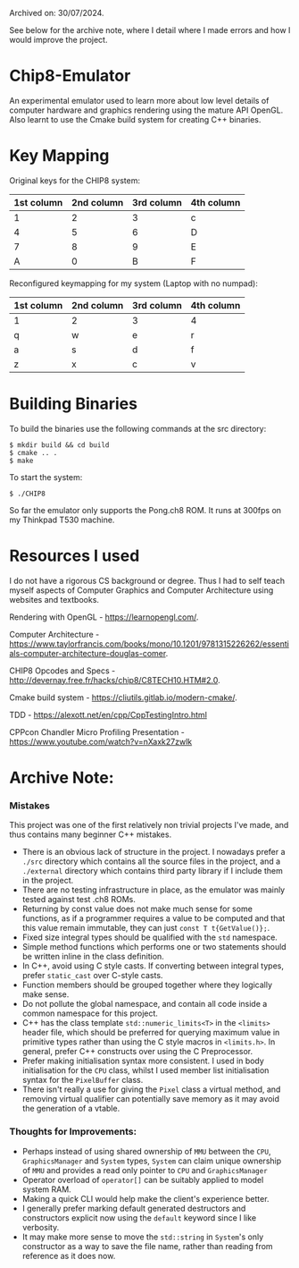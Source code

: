 Archived on: 30/07/2024. 

See below for the archive note, where I detail where I made errors and how I would improve the project.

# Chip8-Emulator  
  
An experimental emulator used to learn more about low level details of computer hardware and graphics rendering using the mature API OpenGL. Also learnt to use the Cmake build system for creating C++ binaries. 

# Key Mapping  
  
Original keys for the CHIP8 system:  
  
|1st column| 2nd column | 3rd column | 4th column |  
|---|---|---|---|  
| 1 | 2 | 3 | c |  
| 4 | 5 | 6 | D |  
| 7 | 8 | 9 | E |  
| A | 0 | B | F |  
  
Reconfigured keymapping for my system (Laptop with no numpad):  
  
|1st column| 2nd column | 3rd column | 4th column |  
|---|---|---|---|  
| 1 | 2 | 3 | 4 |  
| q | w | e | r |  
| a | s | d | f |  
| z | x | c | v |  
  
# Building Binaries  
  
To build the binaries use the following commands at the src directory:  
  
```  
$ mkdir build && cd build  
$ cmake .. .  
$ make  
```  
  
To start the system:  
  
```  
$ ./CHIP8  
```  
  
So far the emulator only supports the Pong.ch8 ROM. It runs at 300fps on my Thinkpad T530 machine.  
  
# Resources I used  
  
I do not have a rigorous CS background or degree. Thus I had to self teach myself aspects of Computer Graphics and Computer Architecture using websites and textbooks.  
  
Rendering with OpenGL - https://learnopengl.com/.  
  
Computer Architecture - https://www.taylorfrancis.com/books/mono/10.1201/9781315226262/essentials-computer-architecture-douglas-comer.  
  
CHIP8 Opcodes and Specs - http://devernay.free.fr/hacks/chip8/C8TECH10.HTM#2.0.  
  
Cmake build system - https://cliutils.gitlab.io/modern-cmake/.  
  
TDD - https://alexott.net/en/cpp/CppTestingIntro.html  
  
CPPcon Chandler Micro Profiling Presentation - https://www.youtube.com/watch?v=nXaxk27zwlk

# Archive Note:

### Mistakes

This project was one of the first relatively non trivial projects I've made, and thus contains many beginner C++ mistakes.

* There is an obvious lack of structure in the project. I nowadays prefer a `./src` directory which contains all the source files in the project, and a `./external` directory which contains third party library if I include them in the project.
* There are no testing infrastructure in place, as the emulator was mainly tested against test .ch8 ROMs.
* Returning by const value does not make much sense for some functions, as if a programmer requires a value to be computed and that this value remain immutable, they can just `const T t{GetValue()};`. 
* Fixed size integral types should be qualified with the `std` namespace.
* Simple method functions which performs one or two statements should be written inline in the class definition.
* In C++, avoid using C style casts. If converting between integral types, prefer `static_cast` over C-style casts.
* Function members should be grouped together where they logically make sense.
* Do not pollute the global namespace, and contain all code inside a common namespace for this project.
*  C++ has the class template `std::numeric_limits<T>`  in the `<limits>` header file, which should be preferred for querying maximum value in primitive types rather than using the C style macros in `<limits.h>`. In general, prefer C++ constructs over using the C Preprocessor.
*  Prefer making initialisation syntax more consistent. I used in body initialisation for the `CPU` class, whilst I used member list initialisation syntax for the `PixelBuffer` class.
* There isn't really a use for giving the `Pixel` class a virtual method, and removing virtual qualifier can potentially save memory as it may avoid the generation of a vtable.

### Thoughts for Improvements: 
* Perhaps instead of using shared ownership of `MMU` between the `CPU`, `GraphicsManager` and `System` types, `System` can claim unique ownership of `MMU` and provides a read only pointer to `CPU` and `GraphicsManager`
* Operator overload of `operator[]` can be suitably applied to model system RAM.
* Making a quick CLI would help make the client's experience better.
* I generally prefer marking default generated destructors and constructors explicit now using the `default` keyword since I like verbosity.
* It may make more sense to move the `std::string` in `System`'s only constructor as a way to save the file name, rather than reading from reference as it does now.
